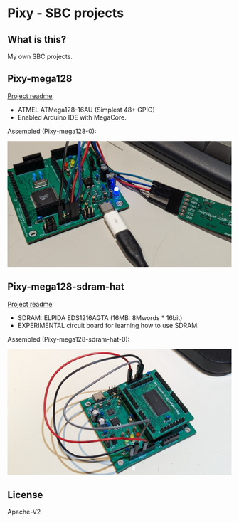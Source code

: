 # Pixy - SBC projects

## What is this?

My own SBC projects.

## Pixy-mega128

[Project readme](Pixy-mega128/README.md)

* ATMEL ATMega128-16AU (Simplest 48+ GPIO)
* Enabled Arduino IDE with MegaCore.

Assembled (Pixy-mega128-0):

![Pixy-mega128-0](Pixy-mega128/Images/Pixy-mega128-0-1.jpg)

## Pixy-mega128-sdram-hat

[Project readme](Pixy-mega128-sdram-hat/README.md)

* SDRAM: ELPIDA EDS1216AGTA (16MB: 8Mwords * 16bit)
* EXPERIMENTAL circuit board for learning how to use SDRAM.

Assembled (Pixy-mega128-sdram-hat-0):

![Pixy-mega128-sdram-hat-0](Pixy-mega128-sdram-hat/Images/Pixy-mega128-sdram-hat-0-power.jpg)

## License

Apache-V2
